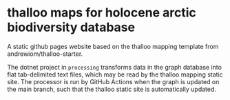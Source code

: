 # thalloo maps for holocene arctic biodiversity database

A static github pages website based on the thalloo mapping template from andrewiom/thalloo-starter.

The dotnet project in `processing` transforms data in the graph database into flat tab-delimited text files, which may be read by the thalloo mapping static site. The processor is run by GitHub Actions when the graph is updated on the main branch, such that the thalloo static site is automatically updated.